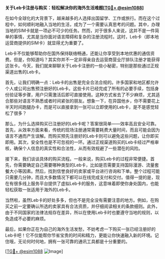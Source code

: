 **关于Leb卡注册与购买：轻松解决你的海外生活难题[[TG💪+ @esim1088](https://t.me/s/esim1088)]**

在如今全球化的大背景下，越来越多的人选择出国留学、工作或旅行。而在这个过程中，如何顺利地融入当地的生活，成为了一个需要认真思考的问题。其中，办理当地的SIM卡就是一项必不可少的任务。然而，对于很多人来说，这并不是一件简单的事情，尤其是当你面对语言障碍和复杂的注册流程时。这时，Leb卡（即本地运营商提供的SIM卡）就显得尤为重要了。

Leb卡不仅能够帮助你在国外保持联络畅通，还能让你享受到本地优惠的通信资费。但是，你知道吗？其实你并不一定非得亲自去运营商营业厅排队注册才能获得这张卡。今天，我们就来聊聊关于Leb卡注册的一些小秘密，特别是那些通过正规渠道出售的Leb卡。

首先，让我们明确一点：Leb卡的出售是完全合法合规的。许多国家和地区都允许个人或公司出售预注册好的Leb卡。这些卡片已经完成了所有的必要手续，包括身份验证等步骤，用户只需激活后即可直接使用。这种方式省去了不少麻烦，尤其适合那些对语言不熟悉或者时间紧张的朋友。想象一下，在异国他乡，你不需要花上半天时间跑腿办卡，而是可以直接拿到一张可以立即使用的Leb卡，是不是感觉轻松了很多？

那么，为什么选择购买已注册好的Leb卡呢？答案很简单——效率高且安全可靠。首先，从效率方面来看，传统的现场注册通常需要耗费大量时间，而且可能会因为语言不通而产生误解。而购买预先注册好的Leb卡则可以避免这些问题，让你即买即用。其次，安全性也是不可忽视的一环。通过正规渠道购买的Leb卡经过严格审核，确保个人信息的真实性和合法性，从而有效规避了一些潜在的风险。

接下来，我们谈谈具体的购买流程。一般来说，购买Leb卡的过程非常便捷。首先，你需要确定自己需要哪种类型的Leb卡，比如是否需要支持国际漫游、流量套餐大小等因素。然后，找到信誉良好的卖家或平台进行咨询和下单。整个过程可能只需要几分钟，而且大多数情况下都可以在线完成支付和交付。值得一提的是，现在有很多线上服务平台提供了虚拟Leb卡的服务，这意味着即使你身处国内，也能轻松获取一张适用于海外的Leb卡。

当然啦，虽然Leb卡的好处多多，但也不是完全没有需要注意的地方。例如，在购买之前一定要确认所选的卖家具有合法资质，并仔细阅读相关的条款细则。此外，由于不同国家的法律法规存在差异，所以在使用Leb卡时也要遵守当地的规则，以免造成不必要的麻烦。

最后，如果你正在为自己的海外生活发愁，不妨考虑一下购买一张已经注册好的Leb卡吧！它不仅能帮你节省宝贵的时间和精力，更能让你快速融入新的环境。记住哦，无论何时何地，拥有一张可靠的通讯工具都是十分重要的。

[[TG💪+ @esim1088](https://t.me/s/esim1088) ![Image](https://i.postimg.cc/4NQfJmqS/Snipaste-2025-05-13-00-14-12.png)]